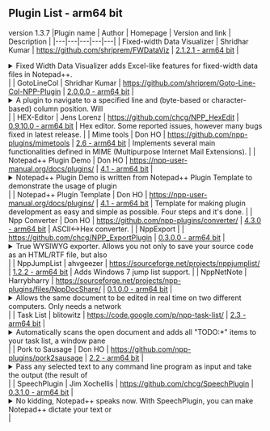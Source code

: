 ## Plugin List - arm64 bit
version 1.3.7
|Plugin name | Author | Homepage | Version and link | Description |
|---|---|---|---|---|
| Fixed-width Data Visualizer | Shridhar Kumar | https://github.com/shriprem/FWDataViz | [2.1.2.1 - arm64 bit](https://github.com/shriprem/FWDataViz/releases/download/v2.1.2.1/FWDataViz_arm64.zip) |  <details> <summary> Fixed Width Data Visualizer adds Excel-like features for fixed-width data files in Notepad++. </summary>  Displays cursor position data. Jump to specific fields. Data Extraction. Builtin dialogs to configure file-type, record-type & fields; and themes & colors. Automatic File Type Detection. Handles homogenous, mixed & multi-line records. Darkmode enabled. </details> |
| GotoLineCol | Shridhar Kumar | https://github.com/shriprem/Goto-Line-Col-NPP-Plugin | [2.0.0.0 - arm64 bit](https://github.com/shriprem/Goto-Line-Col-NPP-Plugin/releases/download/v2.0.0.0/GotoLineCol_arm64.zip) |  <details> <summary> A plugin to navigate to a specified line and (byte-based or character-based) column position. Will </summary>  also display character byte code, UTF-8 byte sequence & Unicode code point at cursor position. Darkmode enabled. </details> |
| HEX-Editor | Jens Lorenz | https://github.com/chcg/NPP_HexEdit | [0.9.10.0 - arm64 bit](https://github.com/chcg/NPP_HexEdit/releases/download/0.9.10/HexEditor_0.9.10_arm64.zip) | Hex editor. Some reported issues, however many bugs fixed in latest release. |
| Mime tools | Don HO | https://github.com/npp-plugins/mimetools | [2.6 - arm64 bit](https://github.com/npp-plugins/mimetools/releases/download/v2.6/mimetools.v2.6.arm64.zip) | Implements several main functionalities defined in MIME (Multipurpose Internet Mail Extensions). |
| Notepad++ Plugin Demo | Don HO | https://npp-user-manual.org/docs/plugins/ | [4.1 - arm64 bit](https://github.com/npp-plugins/plugindemo/releases/download/v4.1/pluginDemo.v4.1.bin.arm64.zip) |  <details> <summary> Notepad++ Plugin Demo is written from Notepad++ Plugin Template to demonstrate the usage of plugin </summary>  API. </details> |
| Notepad++ Plugin Template | Don HO | https://npp-user-manual.org/docs/plugins/ | [4.1 - arm64 bit](https://github.com/npp-plugins/plugintemplate/releases/download/v4.1/pluginTemplate.v4.1.bin.arm64.zip) | Template for making plugin development as easy and simple as possible. Four steps and it's done. |
| Npp Converter | Don HO | https://github.com/npp-plugins/converter/ | [4.3.0 - arm64 bit](https://github.com/npp-plugins/converter/releases/download/v4.3/nppConvert.v4.3.arm64.zip) | ASCII<->Hex converter. |
| NppExport |  | https://github.com/chcg/NPP_ExportPlugin | [0.3.0.0 - arm64 bit](https://github.com/chcg/NPP_ExportPlugin/releases/download/0.3.0/NppExport_0.3.0_arm64.zip) |  <details> <summary> True WYSIWYG exporter. Allows you not only to save your source code as an HTML/RTF file, but also </summary>  to copy your source code in the clipboard in RTF/HTML format, so you can paste it into your word processor (Openoffice.org Writer, LibreOffice Writer, Abiword, MS Word) to get the same visual effect. </details> |
| NppJumpList | ahvgeezer | https://sourceforge.net/projects/nppjumplist/ | [1.2.2 - arm64 bit](https://github.com/chcg/JumpList/releases/download/1.2.2.10/NppJumpList_1.2.2.10_arm64.zip) | Adds Windows 7 jump list support. |
| NppNetNote | Harrybharry | https://sourceforge.net/projects/npp-plugins/files/NppDocShare/ | [0.1.0.0 - arm64 bit](https://github.com/chcg/NppDocShare/releases/download/0.1.13/NppDocShare_0.1.13_arm64.zip) |  <details> <summary> Allows the same document to be edited in real time on two different computers. Only needs a network </summary>  connection between the two. </details> |
| Task List | blitowitz | https://code.google.com/p/npp-task-list/ | [2.3 - arm64 bit](https://github.com/Megabyteceer/npp-task-list/releases/download/v2.3.0/NppTaskList_v2.3.0_arm64.zip) |  <details> <summary> Automatically scans the open document and adds all "TODO:*" items to your task list, a window pane </summary>  docked on the right. Double-clicking an item in the list will take you to that line in the code. </details> |
| Pork to Sausage | Don HO | https://github.com/npp-plugins/pork2sausage | [2.2 - arm64 bit](https://github.com/npp-plugins/pork2sausage/releases/download/v2.2/pork2sausage.2.2.bin.arm64.zip) |  <details> <summary> Pass any selected text to any command line program as input and take the output (the result of </summary>  program) to replace the selected text. </details> |
| SpeechPlugin | Jim Xochellis | https://github.com/chcg/SpeechPlugin | [0.3.1.0 - arm64 bit](https://github.com/chcg/SpeechPlugin/releases/download/v0.3.1/SpeechPlugin_v0.3.1_ARM64.zip) |  <details> <summary> No kidding, Notepad++ speaks now. With SpeechPlugin, you can make Notepad++ dictate your text or </summary>  source code. Of course, speakers are necessary. </details> |
